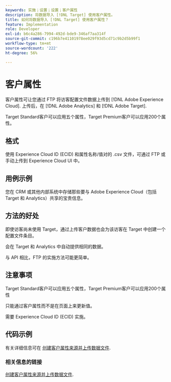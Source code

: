 ```yaml
---
keywords: 实施；设置；设置；客户属性
description: 将数据导入 [!DNL Target] 使用客户属性。
title: 如何将数据导入 [!DNL Target] 使用客户属性？
feature: Implementation
role: Developer
exl-id: b6c4a286-7994-492d-bde9-346af7aa314f
source-git-commit: c196b7e41101978ee029f93d5cd71c9b2d5b99f1
workflow-type: tm+mt
source-wordcount: '222'
ht-degree: 56%

---
```


# 客户属性

客户属性可让您通过 FTP 将访客配置文件数据上传到 [!DNL Adobe Experience Cloud]. 上传后，在 [!DNL Adobe Analytics] 和 [!DNL Adobe Target].

Target Standard客户可以应用五个属性，Target Premium客户可以应用200个属性。

## 格式

使用 Experience Cloud ID (ECID) 和属性名称/值对的 .csv 文件，可通过 FTP 或手动上传到 Experience Cloud UI 中。

## 用例示例

您在 CRM 或其他内部系统中存储那些要与 Adobe Experience Cloud（包括 Target 和 Analytics）共享的宝贵信息。

## 方法的好处

即使访客尚未使用 Target，通过上传客户数据也会为该访客在 Target 中创建一个配置文件条目。

会在 Target 和 Analytics 中自动提供相同的数据。

与 API 相比，FTP 的实施方法可能更简单。

## 注意事项

Target Standard客户可以应用五个属性，Target Premium客户可以应用200个属性

只能通过客户属性而不是在页面上来更新值。

需要 Experience Cloud ID (ECID) 实施。

## 代码示例

有关详细信息可在 [创建客户属性来源并上传数据文件](https://experienceleague.adobe.com/docs/core-services/interface/customer-attributes/t-crs-usecase.html).

### 相关信息的链接

[创建客户属性来源并上传数据文件](https://experienceleague.adobe.com/docs/core-services/interface/customer-attributes/t-crs-usecase.html).
